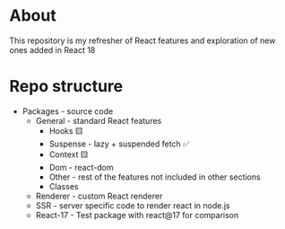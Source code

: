 # About

This repository is my refresher of React features and exploration of new ones added in React 18

# Repo structure

- Packages - source code
  - General - standard React features
    - Hooks 🟨
    - Suspense - lazy + suspended fetch ✅
    - Context 🟨
    - Dom - react-dom
    - Other - rest of the features not included in other sections
    - Classes
  - Renderer - custom React renderer
  - SSR - server specific code to render react in node.js
  - React-17 - Test package with react@17 for comparison
